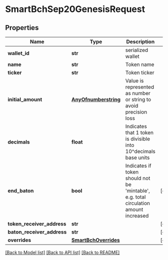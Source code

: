 # SmartBchSep20GenesisRequest

## Properties
Name | Type | Description | Notes
------------ | ------------- | ------------- | -------------
**wallet_id** | **str** | serialized wallet | 
**name** | **str** | Token name | 
**ticker** | **str** | Token ticker | 
**initial_amount** | [**AnyOfnumberstring**](AnyOfnumberstring.md) | Value is represented as number or string to avoid precision loss | 
**decimals** | **float** | Indicates that 1 token is divisible into 10^decimals base units | 
**end_baton** | **bool** | Indicates if token should not be &#39;mintable&#39;, e.g. total circulation amount increased | [optional] 
**token_receiver_address** | **str** |  | [optional] 
**baton_receiver_address** | **str** |  | [optional] 
**overrides** | [**SmartBchOverrides**](SmartBchOverrides.md) |  | [optional] 

[[Back to Model list]](../README.md#documentation-for-models) [[Back to API list]](../README.md#documentation-for-api-endpoints) [[Back to README]](../README.md)


